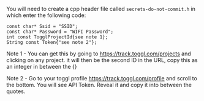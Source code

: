 You will need to create a cpp header file called `secrets-do-not-commit.h` in which enter the following code:

```
const char* Ssid = "SSID";
const char* Password = "WIFI Password";
int const TogglProjectId{see note 1};    
String const Token{"see note 2"};  
```

Note 1 - You can get this by going to https://track.toggl.com/projects and clicking on any project. it will then be the second ID in the URL, copy this as an integer in between the {}

Note 2 - Go to your toggl profile https://track.toggl.com/profile and scroll to the bottom. You will see API Token. Reveal it and copy it into between the quotes.